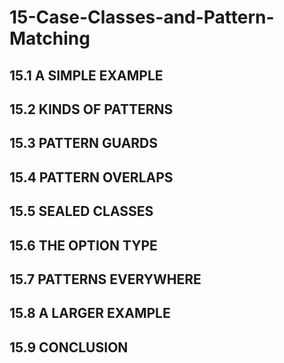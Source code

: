 # 15-Case-Classes-and-Pattern-Matching

## 15.1 A SIMPLE EXAMPLE

## 15.2 KINDS OF PATTERNS
## 15.3 PATTERN GUARDS
## 15.4 PATTERN OVERLAPS
## 15.5 SEALED CLASSES
## 15.6 THE OPTION TYPE
## 15.7 PATTERNS EVERYWHERE
## 15.8 A LARGER EXAMPLE
## 15.9 CONCLUSION




